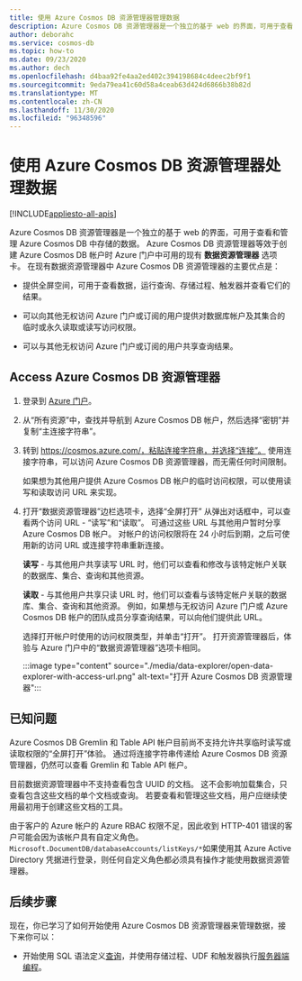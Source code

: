 ```yaml
---
title: 使用 Azure Cosmos DB 资源管理器管理数据
description: Azure Cosmos DB 资源管理器是一个独立的基于 web 的界面，可用于查看和管理 Azure Cosmos DB 中存储的数据。
author: deborahc
ms.service: cosmos-db
ms.topic: how-to
ms.date: 09/23/2020
ms.author: dech
ms.openlocfilehash: d4baa92fe4aa2ed402c394198684c4deec2bf9f1
ms.sourcegitcommit: 9eda79ea41c60d58a4ceab63d424d6866b38b82d
ms.translationtype: MT
ms.contentlocale: zh-CN
ms.lasthandoff: 11/30/2020
ms.locfileid: "96348596"
---
```

# <a name="work-with-data-using-azure-cosmos-db-explorer"></a>使用 Azure Cosmos DB 资源管理器处理数据 
[!INCLUDE[appliesto-all-apis](includes/appliesto-all-apis.md)]

Azure Cosmos DB 资源管理器是一个独立的基于 web 的界面，可用于查看和管理 Azure Cosmos DB 中存储的数据。 Azure Cosmos DB 资源管理器等效于创建 Azure Cosmos DB 帐户时 Azure 门户中可用的现有 **数据资源管理器** 选项卡。 在现有数据资源管理器中 Azure Cosmos DB 资源管理器的主要优点是：

* 提供全屏空间，可用于查看数据，运行查询、存储过程、触发器并查看它们的结果。  

* 可以向其他无权访问 Azure 门户或订阅的用户提供对数据库帐户及其集合的临时或永久读取或读写访问权限。  

* 可以与其他无权访问 Azure 门户或订阅的用户共享查询结果。  

## <a name="access-azure-cosmos-db-explorer"></a>Access Azure Cosmos DB 资源管理器

1. 登录到 [Azure 门户](https://portal.azure.com/)。 

2. 从“所有资源”中，查找并导航到 Azure Cosmos DB 帐户，然后选择“密钥”并复制“主连接字符串”。  

3. 转到 https://cosmos.azure.com/，粘贴连接字符串，并选择“连接”。 使用连接字符串，可以访问 Azure Cosmos DB 资源管理器，而无需任何时间限制。  

   如果想为其他用户提供 Azure Cosmos DB 帐户的临时访问权限，可以使用读写和读取访问 URL 来实现。 

4. 打开“数据资源管理器”边栏选项卡，选择“全屏打开” 从弹出对话框中，可以查看两个访问 URL - “读写”和“读取”。 可通过这些 URL 与其他用户暂时分享 Azure Cosmos DB 帐户。 对帐户的访问权限将在 24 小时后到期，之后可使用新的访问 URL 或连接字符串重新连接。 

   **读写** - 与其他用户共享读写 URL 时，他们可以查看和修改与该特定帐户关联的数据库、集合、查询和其他资源。

   **读取** - 与其他用户共享只读 URL 时，他们可以查看与该特定帐户关联的数据库、集合、查询和其他资源。 例如，如果想与无权访问 Azure 门户或 Azure Cosmos DB 帐户的团队成员分享查询结果，可以向他们提供此 URL。

   选择打开帐户时使用的访问权限类型，并单击“打开”。 打开资源管理器后，体验与 Azure 门户中的“数据资源管理器”选项卡相同。

   :::image type="content" source="./media/data-explorer/open-data-explorer-with-access-url.png" alt-text="打开 Azure Cosmos DB 资源管理器":::

## <a name="known-issues"></a>已知问题

Azure Cosmos DB Gremlin 和 Table API 帐户目前尚不支持允许共享临时读写或读取权限的“全屏打开”体验。 通过将连接字符串传递给 Azure Cosmos DB 资源管理器，仍然可以查看 Gremlin 和 Table API 帐户。 

目前数据资源管理器中不支持查看包含 UUID 的文档。 这不会影响加载集合，只查看包含这些文档的单个文档或查询。 若要查看和管理这些文档，用户应继续使用最初用于创建这些文档的工具。

由于客户的 Azure 帐户的 Azure RBAC 权限不足，因此收到 HTTP-401 错误的客户可能会因为该帐户具有自定义角色。 `Microsoft.DocumentDB/databaseAccounts/listKeys/*`如果使用其 Azure Active Directory 凭据进行登录，则任何自定义角色都必须具有操作才能使用数据资源管理器。

## <a name="next-steps"></a>后续步骤

现在，你已学习了如何开始使用 Azure Cosmos DB 资源管理器来管理数据，接下来你可以：

* 开始使用 SQL 语法定义[查询](./sql-query-getting-started.md)，并使用存储过程、UDF 和触发器执行[服务器端编程](stored-procedures-triggers-udfs.md)。
